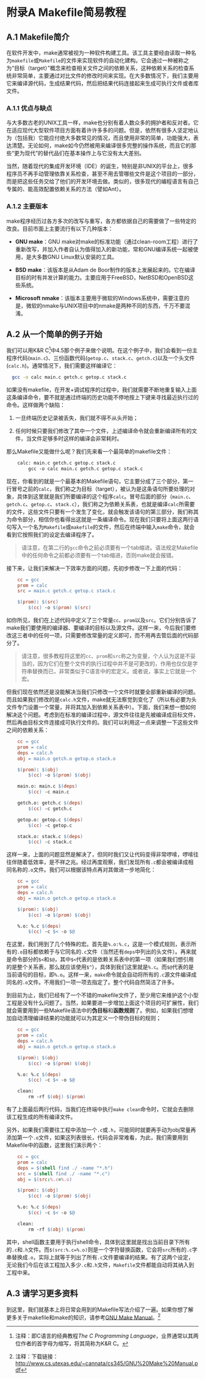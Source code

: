 # 附录A Makefile简易教程

## A.1 Makefile简介

在软件开发中，make通常被视为一种软件构建工具。该工具主要经由读取一种名为`makefile`或`Makefile`的文件来实现软件的自动化建构。它会通过一种被称之为“目标（target）”概念来检查相关文件之间的依赖关系，这种依赖关系的检查系统非常简单，主要通过对比文件的修改时间来实现。在大多数情况下，我们主要用它来编译源代码，生成结果代码，然后把结果代码连接起来生成可执行文件或者库文件。

### A.1.1 优点与缺点

与大多数古老的UNIX工具一样，make也分别有着人数众多的拥护者和反对者。它在适应现代大型软件项目方面有着许许多多的问题。但是，依然有很多人坚定地认为（包括我）它能应付绝大多数常见的情况，而且使用非常的简单，功能强大，表达清楚。无论如何，make如今仍然被用来编译很多完整的操作系统，而且它的那些“更为现代”的替代品们在基本操作上与它没有太大差别。

当然，随着现代的集成开发环境（IDE）的诞生，特别是非UNIX的平台上，很多程序员不再手动管理依靠关系检查，甚至不用去管哪些文件是这个项目的一部分，而是把这些任务交给了他们的开发环境去做。类似的，很多现代的编程语言有自己专属的、能高效配置依赖关系的方法（譬如Ant）。

### A.1.2 主要版本

make程序经历过各方多次的改写与重写，各方都依据自己的需要做了一些特定的改良。目前市面上主要流行有以下几种版本：

- **GNU make**：GNU make对make的标准功能（通过clean-room工程）进行了重新改写，并加入作者自认为值得加入的新功能，常和GNU编译系统一起被使用，是大多数GNU Linux默认安装的工具。

- **BSD make**：该版本是从Adam de Boor制作的版本上发展起来的。它在编译目标的时有并发计算的能力。主要应用于FreeBSD，NetBSD和OpenBSD这些系统。

- **Microsoft nmake**：该版本主要用于微软的Windows系统中，需要注意的是，微软的nmake与UNIX项目中的nmake是两种不同的东西，千万不要混淆。

## A.2 从一个简单的例子开始

我们可以用K&R C[^1]中4.5那个例子来做个说明。在这个例子中，我们会看到一份主程序代码(`main.c`)、三份函数代码(`getop.c`、`stack.c`、`getch.c`)以及一个头文件(`calc.h`)。通常情况下，我们需要这样编译它：

```bash
  gcc -o calc main.c getch.c getop.c stack.c
```

如果没有makefile，在开发+调试程序的过程中，我们就需要不断地重复输入上面这条编译命令，要不就是通过终端的历史功能不停地按上下键来寻找最近执行过的命令。这样做两个缺陷：

1. 一旦终端历史记录被丢失，我们就不得不从头开始；

2. 任何时候只要我们修改了其中一个文件，上述编译命令就会重新编译所有的文件，当文件足够多时这样的编译会非常耗时。

那么Makefile又能做什么呢？我们先来看一个最简单的makefile文件：

```makefile
    calc: main.c getch.c getop.c stack.c
        gcc -o calc main.c getch.c getop.c stack.c
```

现在，你看到的就是一个最基本的Makefile语句，它主要分成了三个部分，第一行冒号之前的`calc`，我们称之为目标（target），被认为是这条语句所要处理的对象，具体到这里就是我们所要编译的这个程序`calc`。冒号后面的部分（`main.c`、`getch.c`、`getop.c`、`stack.c`），我们称之为依赖关系表，也就是编译`calc`所需要的文件，这些文件只要有一个发生了变化，就会触发该语句的第三部分，我们称其为命令部分，相信你也看得出这就是一条编译命令。现在我们只要将上面这两行语句写入一个名为`Makefile`或`makefile`的文件，然后在终端中输入`make`命令，就会看到它按照我们的设定去编译程序了。

> 请注意，在第二行的`gcc`命令之前必须要有一个tab缩进。语法规定Makefile中的任何命令之前都必须要有一个tab缩进，否则make就会报错。

接下来，让我们来解决一下效率方面的问题，先初步修改一下上面的代码：

```makefile
    cc = gcc
    prom = calc
    src = main.c getch.c getop.c stack.c

    $(prom): $(src)
        $(cc) -o $(prom) $(src)
```

如你所见，我们在上述代码中定义了三个常量`cc`、`prom`以及`src`。它们分别告诉了make我们要使用的编译器、要编译的目标以及源文件。这样一来，今后我们要修改这三者中的任何一项，只需要修改常量的定义即可，而不用再去管后面的代码部分了。

> 请注意，很多教程将这里的`cc`、`prom`和`src`称之为变量，个人认为这是不妥当的，因为它们在整个文件的执行过程中并不是可更改的，作用也仅仅是字符串替换而已，非常类似于C语言中的宏定义。或者说，事实上它就是一个宏。

但我们现在依然还是没能解决当我们只修改一个文件时就要全部重新编译的问题。而且如果我们修改的是`calc.h`文件，make就无法察觉到变化了（所以有必要为头文件专门设置一个常量，并将其加入到依赖关系表中）。下面，我们来想一想如何解决这个问题。考虑到在标准的编译过程中，源文件往往是先被编译成目标文件，然后再由目标文件连接成可执行文件的。我们可以利用这一点来调整一下这些文件之间的依赖关系：

```makefile
    cc = gcc
    prom = calc
    deps = calc.h
    obj = main.o getch.o getop.o stack.o

    $(prom): $(obj)
        $(cc) -o $(prom) $(obj)

    main.o: main.c $(deps)
        $(cc) -c main.c

    getch.o: getch.c $(deps)
        $(cc) -c getch.c

    getop.o: getop.c $(deps)
        $(cc) -c getop.c

    stack.o: stack.c $(deps)
        $(cc) -c stack.c
```

这样一来，上面的问题显然是解决了，但同时我们又让代码变得非常啰嗦，啰嗦往往伴随着低效率，是不祥之兆。经过再度观察，我们发现所有`.c`都会被编译成相同名称的`.o`文件。我们可以根据该特点再对其做进一步地简化：

```makefile
    cc = gcc
    prom = calc
    deps = calc.h
    obj = main.o getch.o getop.o stack.o

    $(prom): $(obj)
        $(cc) -o $(prom) $(obj)

    %.o: %.c $(deps)
        $(cc) -c $< -o $@
```

在这里，我们用到了几个特殊的宏。首先是`%.o:%.c`，这是一个模式规则，表示所有的`.o`目标都依赖于与它同名的`.c`文件（当然还有`deps`中列出的头文件）。再来就是命令部分的`$<`和`$@`，其中`$<`代表的是依赖关系表中的第一项（如果我们想引用的是整个关系表，那么就应该使用`$^`），具体到我们这里就是`%.c`。而`$@`代表的是当前语句的目标，即`%.o`。这样一来，`make`命令就会自动将所有的`.c`源文件编译成同名的`.o`文件。不用我们一项一项去指定了。整个代码自然简洁了许多。

到目前为止，我们已经有了一个不错的makefile文件了，至少用它来维护这个小型工程是没有什么问题了。当然，如果要进一步增加上面这个项目的可扩展性，我们就会需要用到一些Makefile语法中的**伪目标**和**函数规则**了。例如，如果我们想增加自动清理编译结果的功能就可以为其定义一个带伪目标的规则；

```makefile
    cc = gcc
    prom = calc
    deps = calc.h
    obj = main.o getch.o getop.o stack.o

    $(prom): $(obj)
        $(cc) -o $(prom) $(obj)

    %.o: %.c $(deps)
        $(cc) -c $< -o $@

    clean:
        rm -rf $(obj) $(prom)
```

有了上面最后两行代码，当我们在终端中执行`make clean`命令时，它就会去删除该工程生成的所有编译文件。

另外，如果我们需要往工程中添加一个`.c`或`.h`，可能同时就要再手动为obj常量再添加第一个`.o`文件，如果这列表很长，代码会非常难看，为此，我们需要用到Makefile中的函数，这里我们演示两个：

```makefile
    cc = gcc
    prom = calc
    deps = $(shell find ./ -name "*.h")
    src = $(shell find ./ -name "*.c")
    obj = $(src:%.c=%.o)

    $(prom): $(obj)
        $(cc) -o $(prom) $(obj)

    %.o: %.c $(deps)
        $(cc) -c $< -o $@

    clean:
        rm -rf $(obj) $(prom)
```

其中，shell函数主要用于执行shell命令，具体到这里就是找出当前目录下所有的`.c`和`.h`文件。而`$(src:%.c=%.o)`则是一个字符替换函数，它会将`src`所有的`.c`字串替换成`.o`，实际上就等于列出了所有`.c`文件要编译的结果。有了这两个设定，无论我们今后在该工程加入多少`.c`和`.h`文件，`Makefile`文件都能自动将其纳入到工程中来。

## A.3 请学习更多资料

到这里，我们就基本上将日常会用到的Makefile写法介绍了一遍。如果你想了解更多关于makefile和make的知识，请参考[GNU Make Manual](http://www.cs.utexas.edu/~cannata/cs345/GNU%20Make%20Manual.pdf)。[^2]

<!--以下是注释区-->

[^1]:注释：即C语言的经典教程*The C Programming Language*，业界通常以其两位作者的首字母为缩写，将其简称为K&R C。

[^2]:注释：下载链接：http://www.cs.utexas.edu/~cannata/cs345/GNU%20Make%20Manual.pdf

